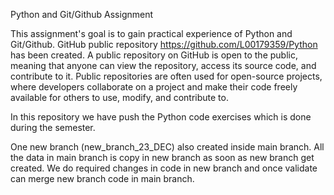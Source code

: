Python and Git/Github Assignment

This assignment's goal is to gain practical experience of Python and Git/Github. GitHub public repository https://github.com/L00179359/Python has been created.
A public repository on GitHub is open to the public, meaning that anyone can view the repository, access its source code, and contribute to it. Public repositories are often used for open-source projects, where developers collaborate on a project and make their code freely available for others to use, modify, and contribute to.

In this repository we have push the Python code exercises which is done during the semester.

One new branch (new_branch_23_DEC) also created inside main branch. All the data in main branch is copy in new branch as soon as new branch get created.
We do required changes in code in new branch and once validate can merge new branch code in main branch.

